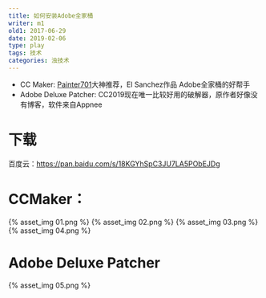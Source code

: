 ```yaml
---
title: 如何安装Adobe全家桶
writer: m1
old1: 2017-06-29
date: 2019-02-06
type: play
tags: 技术
categories: 浊技术
---
```


- CC Maker: [Painter701](https://twitter.com/painter701)大神推荐，El Sanchez作品  Adobe全家桶的好帮手
- Adobe Deluxe Patcher: CC2019现在唯一比较好用的破解器，原作者好像没有博客，软件来自Appnee

# 下载

百度云：<https://pan.baidu.com/s/18KGYhSpC3JU7LA5PObEJDg>

# CCMaker：

{% asset_img 01.png %}
{% asset_img 02.png %}
{% asset_img 03.png %}
{% asset_img 04.png %}

# Adobe Deluxe Patcher

{% asset_img 05.png %}
